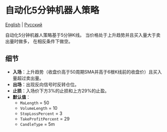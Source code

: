# 自动化5分钟机器人策略
[English](README.md) | [Русский](README_ru.md)

自动化5分钟机器人策略基于5分钟K线。
当价格处于上升趋势并且买入量大于卖出量时做多，
在相反条件下做空。

## 细节

- **入场**：上升趋势（收盘价高于50周期SMA并高于6根K线前的收盘价）且买入量超过卖出量。
- **出场**：出现反向信号时反转仓位。
- **止损**：入场价下方3%的止损和上方29%的止盈。
- **默认值**：
  - `MaLength` = 50
  - `VolumeLength` = 10
  - `StopLossPercent` = 3
  - `TakeProfitPercent` = 29
  - `CandleType` = 5m
